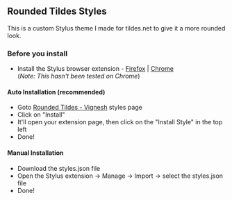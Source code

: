 ## Rounded Tildes Styles   
This is a custom Stylus theme I made for tildes.net to give it a more rounded look.  

### Before you install  
 - Install the Stylus browser extension - [Firefox](https://addons.mozilla.org/en-US/firefox/addon/styl-us/) | [Chrome](https://chrome.google.com/webstore/detail/stylus/clngdbkpkpeebahjckkjfobafhncgmne)  
(_Note: This hasn't been tested on Chrome_)  
#### Auto Installation (recommended)  
 - Goto  [Rounded Tildes - Vignesh](https://userstyles.world/style/10370/rounded-tildes-vignesh) styles page  
 - Click on "Install"  
 - It'll open your extension page, then click on the "Install Style" in the top left
 - Done!
#### Manual Installation  
 - Download the styles.json file
 - Open the Stylus extension -> Manage -> Import -> select the styles.json file
 - Done!
